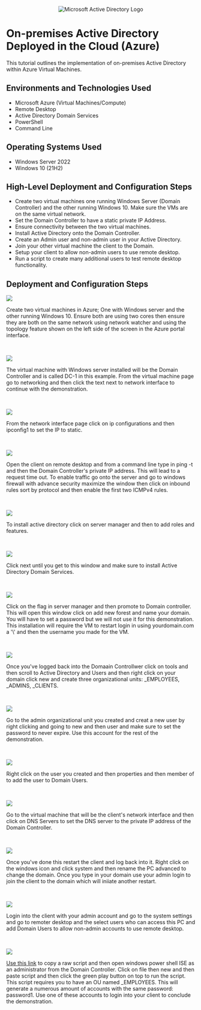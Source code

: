 <p align="center">
<img src="https://i.imgur.com/pU5A58S.png" alt="Microsoft Active Directory Logo"/>
</p>

<h1>On-premises Active Directory Deployed in the Cloud (Azure)</h1>
This tutorial outlines the implementation of on-premises Active Directory within Azure Virtual Machines.<br />



<h2>Environments and Technologies Used</h2>

- Microsoft Azure (Virtual Machines/Compute)
- Remote Desktop
- Active Directory Domain Services
- PowerShell
- Command Line

<h2>Operating Systems Used </h2>

- Windows Server 2022
- Windows 10 (21H2)

<h2>High-Level Deployment and Configuration Steps</h2>

- Create two virtual machines one running Windows Server (Domain Controller) and the other running Windows 10. Make sure the VMs are on the same virtual network.
- Set the Domain Controller to have a static private IP Address.
- Ensure connectivity between the two virtual machines. 
- Install Active Directory onto the Domain Controller.
- Create an Admin user and non-admin user in your Active Directory.
- Join your other virtual machine the client to the Domain.
- Setup your client to allow non-admin users to use remote desktop.
- Run a script to create many additional users to test remote desktop functionality.

<h2>Deployment and Configuration Steps</h2>

<p>
<img src="https://i.imgur.com/xiyEKiE.png"/>
</p>
<p>
Create two virtual machines in Azure; One with Windows server and the other running Windows 10. Ensure both are using two cores then ensure they are both on the same network using network watcher and using the topology feature shown on the left side of the screen in the Azure portal interface.
</p>
<br />

<p>
<img src="https://i.imgur.com/xNnthv2.png"/>
</p>
<p>
The virtual machine with Windows server installed will be the Domain Controller and is called DC-1 in this example. From the virtual machine page go to networking and then click the text next to network interface to continue with the demonstration.
</p>
<br />

<p>
<img src="https://i.imgur.com/i9Tk1uA.png"/>
</p>
<p>
From the network interface page click on ip configurations and then ipconfig1 to set the IP to static.
</p>
<br />

<p>
<img src="https://i.imgur.com/UquyD5f.png"/>
</p>
<p>
Open the client on remote desktop and from a command line type in ping -t and then the Domain Controller's private IP address. This will lead to a request time out. To enable traffic go onto the server and go to windows firewall with advance security maximize the window then click on inbound rules sort by protocol and then enable the first two ICMPv4 rules. 
</p>
<br />

<p>
<img src="https://i.imgur.com/omCtZl9.png"/>
</p>
<p>
To install active directory click on server manager and then to add roles and features.
</p>
<br />


<p>
<img src="https://i.imgur.com/2tFcTMb.png"/>
</p>
Click next until you get to this window and make sure to install Active Directory Domain Services.
<p>

<br />


<p>
<img src="https://i.imgur.com/Qf6W9N5.png"/>
</p>
<p>
Click on the flag in server manager and then promote to Domain controller. This will open this window click on add new forest and name your domain. You will have to set a password but we will not use it for this demonstration. This installation will require the VM to restart login in using yourdomain.com a '\' and then the username you made for the VM.
</p>
<br />


<p>
<img src="https://i.imgur.com/M9ivErk.png"/>
</p>
<p>
Once you've logged back into the Domaain Controllwer click on tools and then scroll to Active Directory and Users and then right click on your domain click new and create three organizational units: _EMPLOYEES, _ADMINS, _CLIENTS.
</p>
<br />


<p>
<img src="https://i.imgur.com/pmsijdP.png"/>
</p>
<p>
Go to the admin organizational unit you created and creat a new user by right clicking and going to new and then user and make sure to set the password to never expire. Use this account for the rest of the demonstration.
</p>
<br />

<p>
<img src="https://i.imgur.com/QJnNczQ.png"/>
</p>
Right click on the user you created and then properties and then member of to add the user to Domain Users.
<p>
</p>
<br />

<p>
<img src="https://i.imgur.com/8vzJHrK.png"/>
</p>
<p>
Go to the virtual machine that will be the client's network interface and then click on DNS Servers to set the DNS server to the private IP address of the Domain Controller.
</p>
<br />

<p>
<img src="https://i.imgur.com/We5DxP7.png"/>
</p>
<p>
Once you've done this restart the client and log back into it. Right click on the windows icon and click system and then rename the PC advanced to change the domain. Once you type in your domain use your admin login to join the client to the domain which will iniiate another restart.
</p>
<br />

<p>
<img src="https://i.imgur.com/0t5hCJs.png"/>
</p>
<p>
Login into the client with your admin account and go to the system settings and go to remoter desktop and the select users who can access this PC and add Domain Users to allow non-admin accounts to use remote desktop.
</p>
<br />

<p>
<img src="https://i.imgur.com/Am790Vu.png"/>
</p>
<p>
<a href="https://github.com/joshmadakor1/AD_PS/blob/master/Generate-Names-Create-Users.ps1
">Use this link</a> to copy a raw script and then open windows power shell ISE as an administrator from the Domain Controller. Click on file then new and then paste script and then click the green play button on top to run the script. This script requires you to have an OU named _EMPLOYEES. This will generate a numerous amount of accounts with the same password: password1. Use one of these accounts to login into your client to conclude the demonstration. 
</p>
<br />









